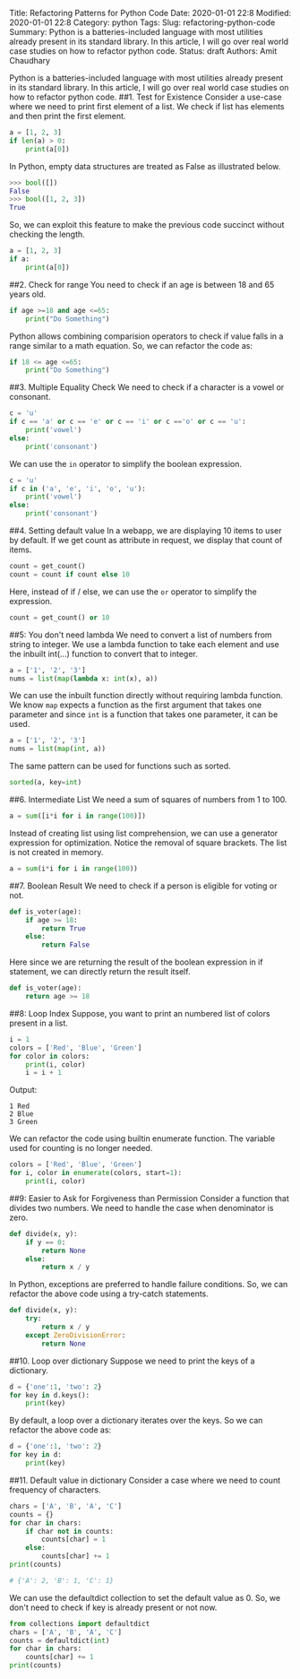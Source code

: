 Title: Refactoring Patterns for Python Code
Date: 2020-01-01 22:8
Modified: 2020-01-01 22:8
Category: python
Tags:
Slug: refactoring-python-code
Summary: Python is a batteries-included language with most utilities already present in its standard library. In this article, I will go over real world case studies on how to refactor python code. 
Status: draft
Authors: Amit Chaudhary

Python is a batteries-included language with most utilities already present in its standard library. In this article, I will go over real world case studies on how to refactor python code. 
##1. Test for Existence
Consider a use-case where we need to print first element of a list. We check if list has elements
and then print the first element.
```python
a = [1, 2, 3]
if len(a) > 0:
    print(a[0])
```

In Python, empty data structures are treated as False as illustrated below.
```python
>>> bool([])
False
>>> bool([1, 2, 3])
True
```

So, we can exploit this feature to make the previous code succinct without checking the length.
```python
a = [1, 2, 3]
if a:
    print(a[0])
```

##2. Check for range
You need to check if an age is between 18 and 65 years old.
```python
if age >=18 and age <=65:
    print("Do Something")
```

Python allows combining comparision operators to check if value falls in a range similar to a math equation. So, we can refactor the code as:
```python
if 18 <= age <=65:
    print("Do Something")
```  


##3. Multiple Equality Check
We need to check if a character is a vowel or consonant.
```python
c = 'u'
if c == 'a' or c == 'e' or c == 'i' or c =='o' or c == 'u':
    print('vowel')
else:
    print('consonant')
```

We can use the `in` operator to simplify the boolean expression.
```python
c = 'u'
if c in ('a', 'e', 'i', 'o', 'u'):
    print('vowel')
else:
    print('consonant')
```

##4. Setting default value
In a webapp, we are displaying 10 items to user by default. If we get count as attribute in request, we display that count of items.

```python
count = get_count()
count = count if count else 10
```

Here, instead of if / else, we can use the `or` operator to simplify the expression.
```python
count = get_count() or 10
```

##5: You don't need lambda
We need to convert a list of numbers from string to integer. We use a lambda function to take each element and use the inbuilt int(...) function to convert that to integer.

```python
a = ['1', '2', '3']
nums = list(map(lambda x: int(x), a))
```

We can use the inbuilt function directly without requiring lambda function. We know `map` expects a function as the first argument that takes one parameter and since `int` is a function that takes one parameter, it can be used.
```python
a = ['1', '2', '3']
nums = list(map(int, a))
```

The same pattern can be used for functions such as sorted.
```python
sorted(a, key=int)
```

##6. Intermediate List
We need a sum of squares of numbers from 1 to 100.
```python
a = sum([i*i for i in range(100)])
```

Instead of creating list using list comprehension, we can use a generator expression for optimization. Notice the removal of square brackets. The list is not created in memory.
```python
a = sum(i*i for i in range(100))
```

##7. Boolean Result
We need to check if a person is eligible for voting or not.
```python
def is_voter(age):
    if age >= 18:
        return True
    else:
        return False
```

Here since we are returning the result of the boolean expression in if statement, we can directly return the result itself. 

```python
def is_voter(age):
    return age >= 18
```

##8: Loop Index
Suppose, you want to print an numbered list of colors present in a list.
```python
i = 1
colors = ['Red', 'Blue', 'Green']
for color in colors:
    print(i, color)
    i = i + 1
```
Output:
```shell
1 Red
2 Blue
3 Green
```

We can refactor the code using builtin enumerate function. The variable used for counting is no longer needed.
```python
colors = ['Red', 'Blue', 'Green']
for i, color in enumerate(colors, start=1):
    print(i, color)
```

##9: Easier to Ask for Forgiveness than Permission
Consider a function that divides two numbers. We need to handle the case when denominator is zero.
```python
def divide(x, y):
    if y == 0:
        return None
    else:
        return x / y
```

In Python, exceptions are preferred to handle failure conditions. So, we can refactor the above code using a try-catch statements.
```python
def divide(x, y):
    try: 
        return x / y
    except ZeroDivisionError: 
        return None
```

##10. Loop over dictionary
Suppose we need to print the keys of a dictionary.
```python
d = {'one':1, 'two': 2}
for key in d.keys():
    print(key)
```

By default, a loop over a dictionary iterates over the keys. So we can refactor the above code as:
```python
d = {'one':1, 'two': 2}
for key in d:
    print(key)
```

##11. Default value in dictionary
Consider a case where we need to count frequency of characters.
```python
chars = ['A', 'B', 'A', 'C']
counts = {}
for char in chars:
    if char not in counts:
        counts[char] = 1
    else:
        counts[char] += 1
print(counts)

# {'A': 2, 'B': 1, 'C': 1}
```

We can use the defaultdict collection to set the default value as 0. So, we don't need to check if key is already present or not now.
```python
from collections import defaultdict
chars = ['A', 'B', 'A', 'C']
counts = defaultdict(int)
for char in chars:
    counts[char] += 1
print(counts)
```
